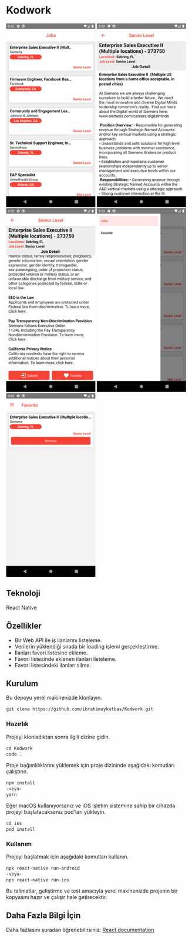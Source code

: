 # Kodwork

<img src="images/ss.png" height="500"> <img src="images/ss1.png" height="500">
<img src="images/ss2.png" height="500"> <img src="images/ss3.png" height="500">
<img src="images/ss4.png" height="500"> 

## Teknoloji

React Native

## Özellikler

- Bir Web API ile iş ilanlarını listeleme.
- Verilerin yüklendiği sırada bir loading işlemi gerçekleştirme.
- İlanları favori listesine ekleme.
- Favori listesinde eklenen ilanları listeleme.
- Favori listesindeki ilanları silme.

## Kurulum

Bu depoyu yerel makinenizde klonlayın.

```
git clone https://github.com/ibrahimaykutbas/Kodwork.git
```

### Hazırlık

Projeyi klonladıktan sonra ilgili dizine gidin.

```
cd Kodwork
code .
```

Proje bağımlılıklarını yüklemek için proje dizininde aşağıdaki komutları çalıştırın.

```
npm install
-veya-
yarn
```

Eğer macOS kullanıyorsanız ve iOS işletim sistemine sahip bir cihazda projeyi başlatacaksanız pod'ları yükleyin.

```
cd ios
pod install
```

### Kullanım

Projeyi başlatmak için aşağıdaki komutları kullanın.

```
npx react-native run-android
-veya-
npx react-native run-ios
```

Bu talimatlar, geliştirme ve test amacıyla yerel makinenizde projenin bir kopyasını hazır ve çalışır hale getirecektir.

## Daha Fazla Bilgi İçin

Daha fazlasını şuradan öğrenebilirsiniz: [React documentation](https://reactnative.dev/)
